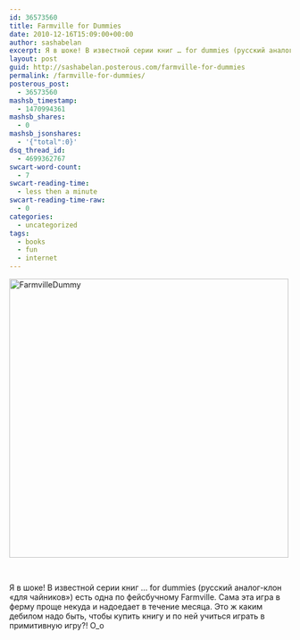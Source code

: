 ```yaml
---
id: 36573560
title: Farmville for Dummies
date: 2010-12-16T15:09:00+00:00
author: sashabelan
excerpt: Я в шоке! В известной серии книг … for dummies (русский аналог-клон для чайников ) есть одна по фейсбучному Farmville. Сама эта игра в ферму проще ...
layout: post
guid: http://sashabelan.posterous.com/farmville-for-dummies
permalink: /farmville-for-dummies/
posterous_post:
  - 36573560
mashsb_timestamp:
  - 1470994361
mashsb_shares:
  - 0
mashsb_jsonshares:
  - '{"total":0}'
dsq_thread_id:
  - 4699362767
swcart-word-count:
  - 7
swcart-reading-time:
  - less then a minute
swcart-reading-time-raw:
  - 0
categories:
  - uncategorized
tags:
  - books
  - fun
  - internet
---
```

<div class="p_embed p_image_embed">
  <img class="alignnone wp-image-125171774 size-full" src="http://www.sashabelan.com/wp-content/uploads/2010/12/18736533-FarmvilleDummyGC.jpg" alt="FarmvilleDummy" width="500" height="500" srcset="http://www.sashabelan.ru/wp-content/uploads/2010/12/18736533-FarmvilleDummyGC.jpg 500w, http://www.sashabelan.ru/wp-content/uploads/2010/12/18736533-FarmvilleDummyGC-150x150.jpg 150w, http://www.sashabelan.ru/wp-content/uploads/2010/12/18736533-FarmvilleDummyGC-300x300.jpg 300w, http://www.sashabelan.ru/wp-content/uploads/2010/12/18736533-FarmvilleDummyGC-230x230.jpg 230w, http://www.sashabelan.ru/wp-content/uploads/2010/12/18736533-FarmvilleDummyGC-350x350.jpg 350w, http://www.sashabelan.ru/wp-content/uploads/2010/12/18736533-FarmvilleDummyGC-120x120.jpg 120w" sizes="(max-width: 500px) 100vw, 500px" />
</div>

&nbsp;

<div>
  <p>
    Я в шоке! В известной серии книг … for dummies (русский аналог-клон «для чайников») есть одна по фейсбучному Farmville. Сама эта игра в ферму проще некуда и надоедает в течение месяца. Это ж каким дебилом надо быть, чтобы купить книгу и по ней учиться играть в примитивную игру?! O_o
  </p>
</div>